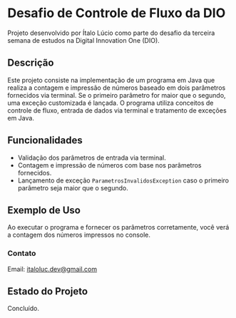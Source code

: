 # Desafio de Controle de Fluxo da DIO

Projeto desenvolvido por Ítalo Lúcio como parte do desafio da terceira semana de estudos na Digital Innovation One (DIO).

## Descrição

Este projeto consiste na implementação de um programa em Java que realiza a contagem e impressão de números baseado em dois parâmetros fornecidos via terminal. Se o primeiro parâmetro for maior que o segundo, uma exceção customizada é lançada. O programa utiliza conceitos de controle de fluxo, entrada de dados via terminal e tratamento de exceções em Java.

## Funcionalidades

- Validação dos parâmetros de entrada via terminal.
- Contagem e impressão de números com base nos parâmetros fornecidos.
- Lançamento de exceção `ParametrosInvalidosException` caso o primeiro parâmetro seja maior que o segundo.

## Exemplo de Uso
Ao executar o programa e fornecer os parâmetros corretamente, você verá a contagem dos números impressos no console.

### Contato
Email: italoluc.dev@gmail.com

## Estado do Projeto
Concluído.